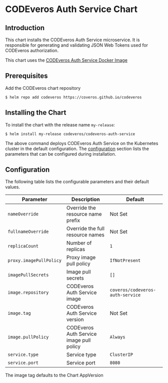 # CODEveros Auth Service Chart

## Introduction

This chart installs the CODEveros Auth Service microservice. It is responsible for generating and validating JSON Web Tokens
used for CODEveros authorization.

This chart uses the [CODEveros Auth Service Docker Image](https://hub.docker.com/r/coveros/codeveros-auth-service)

## Prerequisites

Add the CODEveros chart repository

```shell script
$ helm repo add codeveros https://coveros.github.io/codeveros
```

## Installing the Chart

To install the chart with the release name `my-release`:

```shell script
$ helm install my-release codeveros/codeveros-auth-service
```

The above command deploys CODEveros Auth Service on the Kubernetes cluster in the default configuration. 
The [configuration](#configuration) section lists the parameters that can be configured during installation.

## Configuration

The following table lists the configurable parameters and their default values.

| Parameter                      | Description                                  | Default                                  |
| ------------------------------ | -------------------------------------------- | ---------------------------------------  |
| `nameOverride`                 | Override the resource name prefix            | Not Set                                  |
| `fullnameOverride`             | Override the full resource names             | Not Set                                  |
| `replicaCount`                 | Number of replicas                           | `1`                                      |
| `proxy.imagePullPolicy`        | Proxy image pull policy                      | `IfNotPresent`                           |
| `imagePullSecrets`             | Image pull secrets                           | `[]`                                     |
| `image.repository`             | CODEveros Auth Service image                 | `coveros/codeveros-auth-service`         |
| `image.tag`                    | CODEveros Auth Service version               | Not Set                                  |
| `image.pullPolicy`             | CODEveros Auth Service image pull policy     | `Always`                                 |
| `service.type`                 | Service type                                 | `ClusterIP`                              |
| `service.port`                 | Service port                                 | `8080`                                   |

The image tag defaults to the Chart AppVersion
